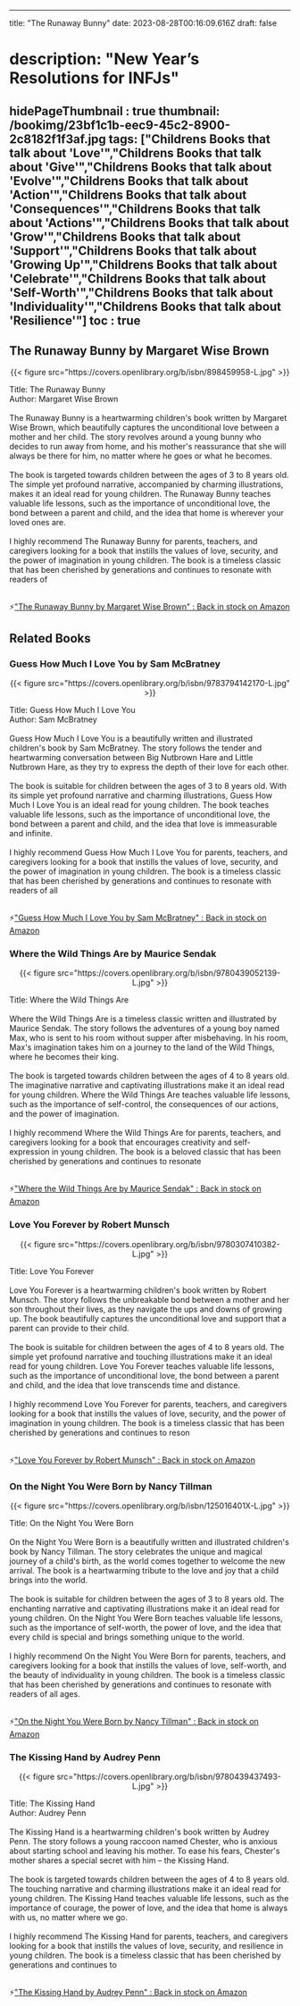 
---
title: "The Runaway Bunny"
date: 2023-08-28T00:16:09.616Z
draft: false
# description: "New Year’s Resolutions for INFJs"
hidePageThumbnail : true
thumbnail: /bookimg/23bf1c1b-eec9-45c2-8900-2c8182f1f3af.jpg
tags: ["Childrens Books that talk about 'Love'","Childrens Books that talk about 'Give'","Childrens Books that talk about 'Evolve'","Childrens Books that talk about 'Action'","Childrens Books that talk about 'Consequences'","Childrens Books that talk about 'Actions'","Childrens Books that talk about 'Grow'","Childrens Books that talk about 'Support'","Childrens Books that talk about 'Growing Up'","Childrens Books that talk about 'Celebrate'","Childrens Books that talk about 'Self-Worth'","Childrens Books that talk about 'Individuality'","Childrens Books that talk about 'Resilience'"]
toc : true
---
## The Runaway Bunny by Margaret Wise Brown

<center>
{{< figure src="https://covers.openlibrary.org/b/isbn/898459958-L.jpg" >}}
</center>

Title: The Runaway Bunny</br>
Author: Margaret Wise Brown</br></br>
The Runaway Bunny is a heartwarming children's book written by Margaret Wise Brown, which beautifully captures the unconditional love between a mother and her child. The story revolves around a young bunny who decides to run away from home, and his mother's reassurance that she will always be there for him, no matter where he goes or what he becomes.</br></br>
The book is targeted towards children between the ages of 3 to 8 years old. The simple yet profound narrative, accompanied by charming illustrations, makes it an ideal read for young children. The Runaway Bunny teaches valuable life lessons, such as the importance of unconditional love, the bond between a parent and child, and the idea that home is wherever your loved ones are.</br></br>
I highly recommend The Runaway Bunny for parents, teachers, and caregivers looking for a book that instills the values of love, security, and the power of imagination in young children. The book is a timeless classic that has been cherished by generations and continues to resonate with readers of</br></br>

<p>⚡<a id="aflink" href="https://www.amazon.com/gp/search?ie=UTF8&tag=klayu00-20&linkCode=ur2&linkId=6639bed89a8ad8dd2705e40644eb43d3&camp=1789&creative=9325&index=books&keywords=The Runaway Bunny by Margaret Wise Brown" class="one" target="_blank" title='"The Runaway Bunny by Margaret Wise Brown" : Back in stock on Amazon'>"The Runaway Bunny by Margaret Wise Brown" : Back in stock on Amazon</a></p>

## Related Books
### Guess How Much I Love You by Sam McBratney
<center>
{{< figure src="https://covers.openlibrary.org/b/isbn/9783794142170-L.jpg" >}}
</center>

Title: Guess How Much I Love You</br>
Author: Sam McBratney</br></br>
Guess How Much I Love You is a beautifully written and illustrated children's book by Sam McBratney. The story follows the tender and heartwarming conversation between Big Nutbrown Hare and Little Nutbrown Hare, as they try to express the depth of their love for each other.</br></br>
The book is suitable for children between the ages of 3 to 8 years old. With its simple yet profound narrative and charming illustrations, Guess How Much I Love You is an ideal read for young children. The book teaches valuable life lessons, such as the importance of unconditional love, the bond between a parent and child, and the idea that love is immeasurable and infinite.</br></br>
I highly recommend Guess How Much I Love You for parents, teachers, and caregivers looking for a book that instills the values of love, security, and the power of imagination in young children. The book is a timeless classic that has been cherished by generations and continues to resonate with readers of all</br></br>

<p>⚡<a id="aflink" href="https://www.amazon.com/gp/search?ie=UTF8&tag=klayu00-20&linkCode=ur2&linkId=6639bed89a8ad8dd2705e40644eb43d3&camp=1789&creative=9325&index=books&keywords=Guess How Much I Love You by Sam McBratney" class="one" target="_blank" title='"Guess How Much I Love You by Sam McBratney" : Back in stock on Amazon'>"Guess How Much I Love You by Sam McBratney" : Back in stock on Amazon</a></p>

### Where the Wild Things Are by Maurice Sendak
<center>
{{< figure src="https://covers.openlibrary.org/b/isbn/9780439052139-L.jpg" >}}
</center>

Title: Where the Wild Things Are</br></br>
Where the Wild Things Are is a timeless classic written and illustrated by Maurice Sendak. The story follows the adventures of a young boy named Max, who is sent to his room without supper after misbehaving. In his room, Max's imagination takes him on a journey to the land of the Wild Things, where he becomes their king.</br></br>
The book is targeted towards children between the ages of 4 to 8 years old. The imaginative narrative and captivating illustrations make it an ideal read for young children. Where the Wild Things Are teaches valuable life lessons, such as the importance of self-control, the consequences of our actions, and the power of imagination.</br></br>
I highly recommend Where the Wild Things Are for parents, teachers, and caregivers looking for a book that encourages creativity and self-expression in young children. The book is a beloved classic that has been cherished by generations and continues to resonate</br></br>

<p>⚡<a id="aflink" href="https://www.amazon.com/gp/search?ie=UTF8&tag=klayu00-20&linkCode=ur2&linkId=6639bed89a8ad8dd2705e40644eb43d3&camp=1789&creative=9325&index=books&keywords=Where the Wild Things Are by Maurice Sendak" class="one" target="_blank" title='"Where the Wild Things Are by Maurice Sendak" : Back in stock on Amazon'>"Where the Wild Things Are by Maurice Sendak" : Back in stock on Amazon</a></p>

### Love You Forever by Robert Munsch
<center>
{{< figure src="https://covers.openlibrary.org/b/isbn/9780307410382-L.jpg" >}}
</center>

Title: Love You Forever</br></br>
Love You Forever is a heartwarming children's book written by Robert Munsch. The story follows the unbreakable bond between a mother and her son throughout their lives, as they navigate the ups and downs of growing up. The book beautifully captures the unconditional love and support that a parent can provide to their child.</br></br>
The book is suitable for children between the ages of 4 to 8 years old. The simple yet profound narrative and touching illustrations make it an ideal read for young children. Love You Forever teaches valuable life lessons, such as the importance of unconditional love, the bond between a parent and child, and the idea that love transcends time and distance.</br></br>
I highly recommend Love You Forever for parents, teachers, and caregivers looking for a book that instills the values of love, security, and the power of imagination in young children. The book is a timeless classic that has been cherished by generations and continues to reson</br></br>

<p>⚡<a id="aflink" href="https://www.amazon.com/gp/search?ie=UTF8&tag=klayu00-20&linkCode=ur2&linkId=6639bed89a8ad8dd2705e40644eb43d3&camp=1789&creative=9325&index=books&keywords=Love You Forever by Robert Munsch" class="one" target="_blank" title='"Love You Forever by Robert Munsch" : Back in stock on Amazon'>"Love You Forever by Robert Munsch" : Back in stock on Amazon</a></p>

### On the Night You Were Born by Nancy Tillman
<center>
{{< figure src="https://covers.openlibrary.org/b/isbn/125016401X-L.jpg" >}}
</center>

Title: On the Night You Were Born</br></br>
On the Night You Were Born is a beautifully written and illustrated children's book by Nancy Tillman. The story celebrates the unique and magical journey of a child's birth, as the world comes together to welcome the new arrival. The book is a heartwarming tribute to the love and joy that a child brings into the world.</br></br>
The book is suitable for children between the ages of 3 to 8 years old. The enchanting narrative and captivating illustrations make it an ideal read for young children. On the Night You Were Born teaches valuable life lessons, such as the importance of self-worth, the power of love, and the idea that every child is special and brings something unique to the world.</br></br>
I highly recommend On the Night You Were Born for parents, teachers, and caregivers looking for a book that instills the values of love, self-worth, and the beauty of individuality in young children. The book is a timeless classic that has been cherished by generations and continues to resonate with readers of all ages.</br></br>

<p>⚡<a id="aflink" href="https://www.amazon.com/gp/search?ie=UTF8&tag=klayu00-20&linkCode=ur2&linkId=6639bed89a8ad8dd2705e40644eb43d3&camp=1789&creative=9325&index=books&keywords=On the Night You Were Born by Nancy Tillman" class="one" target="_blank" title='"On the Night You Were Born by Nancy Tillman" : Back in stock on Amazon'>"On the Night You Were Born by Nancy Tillman" : Back in stock on Amazon</a></p>

### The Kissing Hand by Audrey Penn
<center>
{{< figure src="https://covers.openlibrary.org/b/isbn/9780439437493-L.jpg" >}}
</center>

Title: The Kissing Hand</br>
Author: Audrey Penn</br></br>
The Kissing Hand is a heartwarming children's book written by Audrey Penn. The story follows a young raccoon named Chester, who is anxious about starting school and leaving his mother. To ease his fears, Chester's mother shares a special secret with him – the Kissing Hand.</br></br>
The book is targeted towards children between the ages of 4 to 8 years old. The touching narrative and charming illustrations make it an ideal read for young children. The Kissing Hand teaches valuable life lessons, such as the importance of courage, the power of love, and the idea that home is always with us, no matter where we go.</br></br>
I highly recommend The Kissing Hand for parents, teachers, and caregivers looking for a book that instills the values of love, security, and resilience in young children. The book is a timeless classic that has been cherished by generations and continues to</br></br>

<p>⚡<a id="aflink" href="https://www.amazon.com/gp/search?ie=UTF8&tag=klayu00-20&linkCode=ur2&linkId=6639bed89a8ad8dd2705e40644eb43d3&camp=1789&creative=9325&index=books&keywords=The Kissing Hand by Audrey Penn" class="one" target="_blank" title='"The Kissing Hand by Audrey Penn" : Back in stock on Amazon'>"The Kissing Hand by Audrey Penn" : Back in stock on Amazon</a></p>
